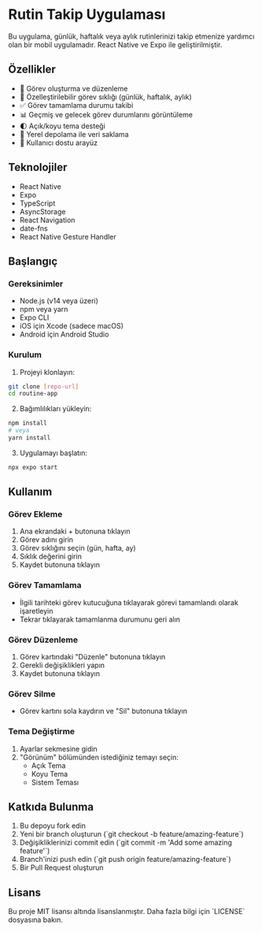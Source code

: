 # Rutin Takip Uygulaması

Bu uygulama, günlük, haftalık veya aylık rutinlerinizi takip etmenize yardımcı olan bir mobil uygulamadır. React Native ve Expo ile geliştirilmiştir.

## Özellikler

- 📝 Görev oluşturma ve düzenleme
- 🔄 Özelleştirilebilir görev sıklığı (günlük, haftalık, aylık)
- ✅ Görev tamamlama durumu takibi
- 📊 Geçmiş ve gelecek görev durumlarını görüntüleme
- 🌓 Açık/koyu tema desteği
- 💾 Yerel depolama ile veri saklama
- 📱 Kullanıcı dostu arayüz

## Teknolojiler

- React Native
- Expo
- TypeScript
- AsyncStorage
- React Navigation
- date-fns
- React Native Gesture Handler

## Başlangıç

### Gereksinimler

- Node.js (v14 veya üzeri)
- npm veya yarn
- Expo CLI
- iOS için Xcode (sadece macOS)
- Android için Android Studio

### Kurulum

1. Projeyi klonlayın:
```bash
git clone [repo-url]
cd routine-app
```

2. Bağımlılıkları yükleyin:
```bash
npm install
# veya
yarn install
```

3. Uygulamayı başlatın:
```bash
npx expo start
```

## Kullanım

### Görev Ekleme
1. Ana ekrandaki + butonuna tıklayın
2. Görev adını girin
3. Görev sıklığını seçin (gün, hafta, ay)
4. Sıklık değerini girin
5. Kaydet butonuna tıklayın

### Görev Tamamlama
- İlgili tarihteki görev kutucuğuna tıklayarak görevi tamamlandı olarak işaretleyin
- Tekrar tıklayarak tamamlanma durumunu geri alın

### Görev Düzenleme
1. Görev kartındaki "Düzenle" butonuna tıklayın
2. Gerekli değişiklikleri yapın
3. Kaydet butonuna tıklayın

### Görev Silme
- Görev kartını sola kaydırın ve "Sil" butonuna tıklayın

### Tema Değiştirme
1. Ayarlar sekmesine gidin
2. "Görünüm" bölümünden istediğiniz temayı seçin:
   - Açık Tema
   - Koyu Tema
   - Sistem Teması

## Katkıda Bulunma

1. Bu depoyu fork edin
2. Yeni bir branch oluşturun (\`git checkout -b feature/amazing-feature\`)
3. Değişikliklerinizi commit edin (\`git commit -m 'Add some amazing feature'\`)
4. Branch'inizi push edin (\`git push origin feature/amazing-feature\`)
5. Bir Pull Request oluşturun

## Lisans

Bu proje MIT lisansı altında lisanslanmıştır. Daha fazla bilgi için \`LICENSE\` dosyasına bakın.
